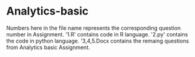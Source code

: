 # Analytics-basic 
Numbers here in the file name represents the corresponding question number in Assignment.
'1.R' contains code in R language.
'2.py' contains the code in python language.
'3,4,5.Docx contains the remaing questions from Analytics basic Assignment.
